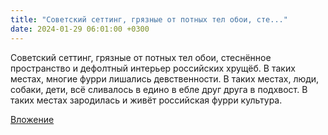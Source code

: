 ```yaml
---
title: "Советский сеттинг, грязные от потных тел обои, сте..."
date: 2024-01-29 06:01:00 +0300
---
```


Советский сеттинг, грязные от потных тел обои, стеснённое пространство и дефолтный интерьер российских хрущёб. В таких местах, многие фурри лишались девственности. В таких местах, люди, собаки, дети, всё сливалось в едино в ебле друг друга в подхвост. В таких местах зародилась и живёт российская фурри культура.

[Вложение](/assets/vk_photos/1/tpPCQKN2SBM.jpg)
